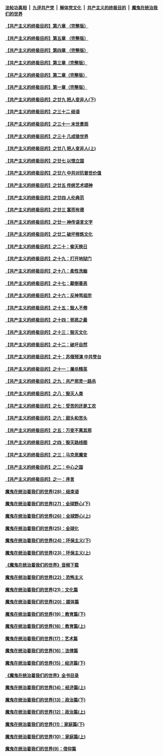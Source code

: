 

####  [法轮功真相](../../../../basic/blob/master/README.md?t=07030531) &nbsp;|&nbsp; [九评共产党](../../../../9ping.md/blob/master/README.md?t=07030531) &nbsp;|&nbsp; [解体党文化](../../../../jtdwh.md/blob/master/README.md?t=07030531)  &nbsp;|&nbsp; [共产主义的终极目的](../../../../gczydzjmd.md/blob/master/README.md?t=07030531) &nbsp;|&nbsp; [魔鬼在统治我们的世界](../../../../mgztzwmdsj.md/blob/master/README.md?t=07030531) 

#### [【共产主义的终极目的】第六章 （完整版）](../pages/nsc422/n11428913.md?t=07030531) 

#### [【共产主义的终极目的】第五章 （完整版）](../pages/nsc422/n11428912.md?t=07030531) 

#### [【共产主义的终极目的】第四章 （完整版）](../pages/nsc422/n11428907.md?t=07030531) 

#### [【共产主义的终极目的】第三章（完整版）](../pages/nsc422/n11428848.md?t=07030531) 

#### [【共产主义的终极目的】第二章（完整版）](../pages/nsc422/n11428831.md?t=07030531) 

#### [【共产主义的终极目的】第一章（完整版）](../pages/nsc422/n11417651.md?t=07030531) 

#### [【共产主义的终极目的】之廿九 把人变非人(下)](../pages/nsc422/n11344140.md?t=07030531) 

#### [【共产主义的终极目的】之三十二 结语](../pages/nsc422/n11360535.md?t=07030531) 

#### [【共产主义的终极目的】之三十一 末世景观](../pages/nsc422/n11351129.md?t=07030531) 

#### [【共产主义的终极目的】之三十 几成狼世界](../pages/nsc422/n11348280.md?t=07030531) 

#### [【共产主义的终极目的】之廿八 把人变非人(上)](../pages/nsc422/n11340492.md?t=07030531) 

#### [【共产主义的终极目的】之廿七 以恨立国](../pages/nsc422/n11336944.md?t=07030531) 

#### [【共产主义的终极目的】之廿六 中共对抗普世价值](../pages/nsc422/n11324785.md?t=07030531) 

#### [【共产主义的终极目的】之廿五 传统艺术颂神](../pages/nsc422/n11296396.md?t=07030531) 

#### [【共产主义的终极目的】之廿四 人伦典范](../pages/nsc422/n11296397.md?t=07030531) 

#### [【共产主义的终极目的】之廿三 富而有德](../pages/nsc422/n11283598.md?t=07030531) 

#### [【共产主义的终极目的】之廿一 神传语言文字](../pages/nsc422/n11263265.md?t=07030531) 

#### [【共产主义的终极目的】之廿二 破坏修炼文化](../pages/nsc422/n11245728.md?t=07030531) 

#### [【共产主义的终极目的】之二十：偷天换日](../pages/nsc422/n11238846.md?t=07030531) 

#### [【共产主义的终极目的】之十九：打开地狱门](../pages/nsc422/n11206376.md?t=07030531) 

#### [【共产主义的终极目的】之十八：柔性洗脑](../pages/nsc422/n11199994.md?t=07030531) 

#### [【共产主义的终极目的】之十七：颠倒善恶](../pages/nsc422/n11179782.md?t=07030531) 

#### [【共产主义的终极目的】之十六：反神骂祖宗](../pages/nsc422/n11166798.md?t=07030531) 

#### [【共产主义的终极目的】之十五：毁人不倦](../pages/nsc422/n11166792.md?t=07030531) 

#### [【共产主义的终极目的】之十四：邪恶之最](../pages/nsc422/n11150249.md?t=07030531) 

#### [【共产主义的终极目的】之十三：毁灭文化](../pages/nsc422/n11135227.md?t=07030531) 

#### [【共产主义的终极目的】之十二：破坏自然](../pages/nsc422/n11135214.md?t=07030531) 

#### [【共产主义的终极目的】之十：苏俄预演 中共登台](../pages/nsc422/n11118424.md?t=07030531) 

#### [【共产主义的终极目的】之十一：屠杀精英](../pages/nsc422/n11118442.md?t=07030531) 

#### [【共产主义的终极目的】之九：共产邪灵一路杀](../pages/nsc422/n11114139.md?t=07030531) 

#### [【共产主义的终极目的】之八：毁灭人类](../pages/nsc422/n11108503.md?t=07030531) 

#### [【共产主义的终极目的】之七：受苦的还是工农](../pages/nsc422/n11101809.md?t=07030531) 

#### [【共产主义的终极目的】之六：甜头和苦头](../pages/nsc422/n11096971.md?t=07030531) 

#### [【共产主义的终极目的】之五：万变不离其邪](../pages/nsc422/n11091285.md?t=07030531) 

#### [【共产主义的终极目的】之四：毁灭路线图](../pages/nsc422/n11086284.md?t=07030531) 

#### [【共产主义的终极目的】之三：马克思魔变](../pages/nsc422/n11061941.md?t=07030531) 

#### [【共产主义的终极目的】之二：中心之国](../pages/nsc422/n11047728.md?t=07030531) 

#### [【共产主义的终极目的】之一：序言](../pages/nsc422/n11086077.md?t=07030531) 

#### [魔鬼在统治着我们的世界(28)：结束语](../pages/nsc422/n10936246.md?t=07030531) 

#### [魔鬼在统治着我们的世界(27)：全球野心(下)](../pages/nsc422/n10928319.md?t=07030531) 

#### [魔鬼在统治着我们的世界(26)：全球野心(上)](../pages/nsc422/n10900318.md?t=07030531) 

#### [魔鬼在统治着我们的世界(25)：全球化](../pages/nsc422/n10788205.md?t=07030531) 

#### [魔鬼在统治着我们的世界(24)：环保主义(下)](../pages/nsc422/n10695307.md?t=07030531) 

#### [魔鬼在统治着我们的世界(23)：环保主义(上)](../pages/nsc422/n10688613.md?t=07030531) 

#### [《魔鬼在统治着我们的世界》音频下载](../pages/nsc422/n10635553.md?t=07030531) 

#### [魔鬼在统治着我们的世界(22)：恐怖主义](../pages/nsc422/n10614727.md?t=07030531) 

#### [魔鬼在统治着我们的世界(21)：文化篇](../pages/nsc422/n10597706.md?t=07030531) 

#### [魔鬼在统治着我们的世界(20)：媒体篇](../pages/nsc422/n10586579.md?t=07030531) 

#### [魔鬼在统治着我们的世界(19)：教育篇(下)](../pages/nsc422/n10564808.md?t=07030531) 

#### [魔鬼在统治着我们的世界(18)：教育篇(上)](../pages/nsc422/n10526970.md?t=07030531) 

#### [魔鬼在统治着我们的世界(17)：艺术篇](../pages/nsc422/n10499093.md?t=07030531) 

#### [魔鬼在统治着我们的世界(16)：法律篇](../pages/nsc422/n10485969.md?t=07030531) 

#### [魔鬼在统治着我们的世界(15)：经济篇(下)](../pages/nsc422/n10469975.md?t=07030531) 

#### [《魔鬼在统治着我们的世界》全书目录](../pages/nsc422/n10464261.md?t=07030531) 

#### [魔鬼在统治着我们的世界(14)：经济篇(上)](../pages/nsc422/n10457370.md?t=07030531) 

#### [魔鬼在统治着我们的世界(13)：政治篇(下)](../pages/nsc422/n10448270.md?t=07030531) 

#### [魔鬼在统治着我们的世界(12)：政治篇(上)](../pages/nsc422/n10444576.md?t=07030531) 

#### [魔鬼在统治着我们的世界(11)：家庭篇(下)](../pages/nsc422/n10440961.md?t=07030531) 

#### [魔鬼在统治着我们的世界(10)：家庭篇(上)](../pages/nsc422/n10435448.md?t=07030531) 

#### [魔鬼在统治着我们的世界(9)：信仰篇](../pages/nsc422/n10432159.md?t=07030531) 

